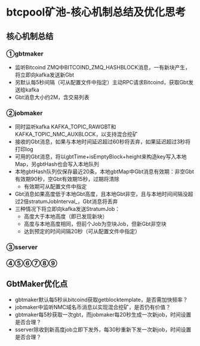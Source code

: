 # btcpool矿池-核心机制总结及优化思考

## 核心机制总结

### ①gbtmaker

* 监听Bitcoind ZMQ中BITCOIND_ZMQ_HASHBLOCK消息，一有新块产生，将立即向kafka发送新Gbt
* 另默认每5秒间隔（可从配置文件中指定）主动RPC请求Bitcoind，获取Gbt发送给kafka
* Gbt消息大小约2M，含交易列表

### ②jobmaker

* 同时监听kafka KAFKA_TOPIC_RAWGBT和KAFKA_TOPIC_NMC_AUXBLOCK，以支持混合挖矿
* 接收的Gbt消息，如果与本地时间延迟超过60秒将丢弃，如果延迟超过3秒将打印log
* 可用的Gbt消息，将以gbtTime+isEmptyBlock+height来构造key写入本地Map，另gbtHash也会写入本地队列
* 本地gbtHash队列仅保存最近20条，本地gbtMap中Gbt消息有效期：非空Gbt有效期90秒，空Gbt有效期15秒，过期将清除
	* 有效期可从配置文件中指定
* Gbt消息如果高度低于本地Gbt高度，且本地Gbt非空，且与本地时间间隔没超过2倍stratumJobInterval_，Gbt消息将丢弃
* 三种情况下将立即向kafka发送StratumJob：
	* 高度大于本地高度（即已发现新块）
	* 高度与本地高度相同，但前个Job为空块Job，但新Gbt非空块
	* 达到预定的时间间隔20秒（可从配置文件中指定）

### ③sserver




### ④⑤⑥⑦⑧⑨

## GbtMaker优化点

* gbtmaker默认每5秒从bitcoind获取getblocktemplate，是否需加快频率？
* jobmaker中监听NMC域名币消息以实现混合挖矿，是否仍有价值？
* gbtmaker每5秒获取一次gbt，而jobmaker每20秒生成一次新job，时间设置是否合理？
* sserver除收到新高度job立即下发外，每30秒重新下发一次新job，时间设置是否合理？

